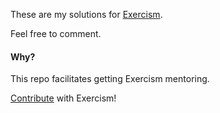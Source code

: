 These are my solutions for [Exercism](https://exercism.org/).

Feel free to comment.

#### Why?

This repo facilitates getting Exercism mentoring.

[Contribute](https://exercism.org/contributing) with Exercism!

